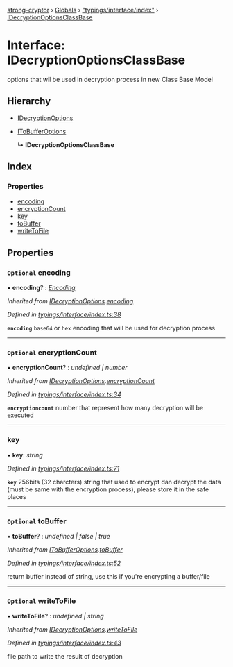 [strong-cryptor](../README.md) › [Globals](../globals.md) › ["typings/interface/index"](../modules/_typings_interface_index_.md) › [IDecryptionOptionsClassBase](_typings_interface_index_.idecryptionoptionsclassbase.md)

# Interface: IDecryptionOptionsClassBase

options that wil be used in decryption process in new Class Base Model

## Hierarchy

* [IDecryptionOptions](_typings_interface_index_.idecryptionoptions.md)

* [IToBufferOptions](_typings_interface_index_.itobufferoptions.md)

  ↳ **IDecryptionOptionsClassBase**

## Index

### Properties

* [encoding](_typings_interface_index_.idecryptionoptionsclassbase.md#optional-encoding)
* [encryptionCount](_typings_interface_index_.idecryptionoptionsclassbase.md#optional-encryptioncount)
* [key](_typings_interface_index_.idecryptionoptionsclassbase.md#key)
* [toBuffer](_typings_interface_index_.idecryptionoptionsclassbase.md#optional-tobuffer)
* [writeToFile](_typings_interface_index_.idecryptionoptionsclassbase.md#optional-writetofile)

## Properties

### `Optional` encoding

• **encoding**? : *[Encoding](../modules/_typings_index_.md#encoding)*

*Inherited from [IDecryptionOptions](_typings_interface_index_.idecryptionoptions.md).[encoding](_typings_interface_index_.idecryptionoptions.md#optional-encoding)*

*Defined in [typings/interface/index.ts:38](https://github.com/RizkyArifNur/strong-cryptor/blob/0b692aa/src/typings/interface/index.ts#L38)*

**`encoding`** `base64` or `hex` encoding that will be used for decryption process

___

### `Optional` encryptionCount

• **encryptionCount**? : *undefined | number*

*Inherited from [IDecryptionOptions](_typings_interface_index_.idecryptionoptions.md).[encryptionCount](_typings_interface_index_.idecryptionoptions.md#optional-encryptioncount)*

*Defined in [typings/interface/index.ts:34](https://github.com/RizkyArifNur/strong-cryptor/blob/0b692aa/src/typings/interface/index.ts#L34)*

**`encryptioncount`** number that represent how many decryption will be executed

___

###  key

• **key**: *string*

*Defined in [typings/interface/index.ts:71](https://github.com/RizkyArifNur/strong-cryptor/blob/0b692aa/src/typings/interface/index.ts#L71)*

**`key`** 256bits (32 charcters) string that used to encrypt dan decrypt the data (must be same with the encryption process), please store it in the safe places

___

### `Optional` toBuffer

• **toBuffer**? : *undefined | false | true*

*Inherited from [IToBufferOptions](_typings_interface_index_.itobufferoptions.md).[toBuffer](_typings_interface_index_.itobufferoptions.md#optional-tobuffer)*

*Defined in [typings/interface/index.ts:52](https://github.com/RizkyArifNur/strong-cryptor/blob/0b692aa/src/typings/interface/index.ts#L52)*

return buffer instead of string, use this if you're encrypting a buffer/file

___

### `Optional` writeToFile

• **writeToFile**? : *undefined | string*

*Inherited from [IDecryptionOptions](_typings_interface_index_.idecryptionoptions.md).[writeToFile](_typings_interface_index_.idecryptionoptions.md#optional-writetofile)*

*Defined in [typings/interface/index.ts:43](https://github.com/RizkyArifNur/strong-cryptor/blob/0b692aa/src/typings/interface/index.ts#L43)*

file path to write the result of decryption

